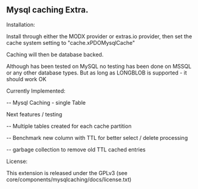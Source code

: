 ## Mysql caching Extra.

Installation:

Install through either the MODX provider or extras.io provider, then set the cache system setting to "cache.xPDOMysqlCache"

Caching will then be database backed.

Although has been tested on MySQL no testing has been done on MSSQL or any other database types. But as long as LONGBLOB is supported - it should work OK

Currently Implemented:

-- Mysql Caching - single Table

Next features / testing

-- Multiple tables created for each cache partition

-- Benchmark new column with TTL for better select / delete processing

-- garbage collection to remove old TTL cached entries

License:

This extension is released under the GPLv3 (see core/components/mysqlcaching/docs/license.txt)
